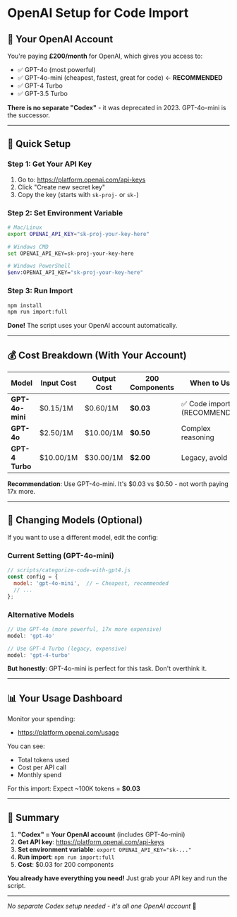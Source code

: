 # OpenAI Setup for Code Import

## 🔑 Your OpenAI Account

You're paying **£200/month** for OpenAI, which gives you access to:

- ✅ GPT-4o (most powerful)
- ✅ GPT-4o-mini (cheapest, fastest, great for code) ← **RECOMMENDED**
- ✅ GPT-4 Turbo
- ✅ GPT-3.5 Turbo

**There is no separate "Codex"** - it was deprecated in 2023. GPT-4o-mini is the successor.

---

## 🚀 Quick Setup

### Step 1: Get Your API Key

1. Go to: https://platform.openai.com/api-keys
2. Click "Create new secret key"
3. Copy the key (starts with `sk-proj-` or `sk-`)

### Step 2: Set Environment Variable

```bash
# Mac/Linux
export OPENAI_API_KEY="sk-proj-your-key-here"

# Windows CMD
set OPENAI_API_KEY=sk-proj-your-key-here

# Windows PowerShell
$env:OPENAI_API_KEY="sk-proj-your-key-here"
```

### Step 3: Run Import

```bash
npm install
npm run import:full
```

**Done!** The script uses your OpenAI account automatically.

---

## 💰 Cost Breakdown (With Your Account)

| Model | Input Cost | Output Cost | 200 Components | When to Use |
|-------|-----------|-------------|----------------|-------------|
| **GPT-4o-mini** | $0.15/1M | $0.60/1M | **$0.03** | ✅ Code import (RECOMMENDED) |
| **GPT-4o** | $2.50/1M | $10.00/1M | **$0.50** | Complex reasoning |
| **GPT-4 Turbo** | $10.00/1M | $30.00/1M | **$2.00** | Legacy, avoid |

**Recommendation**: Use GPT-4o-mini. It's $0.03 vs $0.50 - not worth paying 17x more.

---

## 🔧 Changing Models (Optional)

If you want to use a different model, edit the config:

### Current Setting (GPT-4o-mini)
```javascript
// scripts/categorize-code-with-gpt4.js
const config = {
  model: 'gpt-4o-mini',  // ← Cheapest, recommended
  // ...
};
```

### Alternative Models
```javascript
// Use GPT-4o (more powerful, 17x more expensive)
model: 'gpt-4o'

// Use GPT-4 Turbo (legacy, expensive)
model: 'gpt-4-turbo'
```

**But honestly**: GPT-4o-mini is perfect for this task. Don't overthink it.

---

## 📊 Your Usage Dashboard

Monitor your spending:
- https://platform.openai.com/usage

You can see:
- Total tokens used
- Cost per API call
- Monthly spend

For this import: Expect ~100K tokens = **$0.03**

---

## 🎯 Summary

1. **"Codex" = Your OpenAI account** (includes GPT-4o-mini)
2. **Get API key**: https://platform.openai.com/api-keys
3. **Set environment variable**: `export OPENAI_API_KEY="sk-..."`
4. **Run import**: `npm run import:full`
5. **Cost**: $0.03 for 200 components

**You already have everything you need!** Just grab your API key and run the script.

---

*No separate Codex setup needed - it's all one OpenAI account* 🚀
